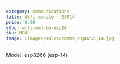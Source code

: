 ```yaml
---
category: communications
title: Wifi module - ESP14
price: 9.00
slug: wifi-module-esp14
sku: HGW
image: /images/sales/comms_esp8266_14.jpg
---
```

Model: esp8266 (esp-14)

